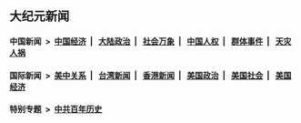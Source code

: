 ## 大纪元新闻

#### 中国新闻 &nbsp;>&nbsp; [中国经济](indexes/ncid283/README.md?12111645) &nbsp;| &nbsp; [大陆政治](indexes/ncid277/README.md?12111645) &nbsp;| &nbsp; [社会万象](indexes/ncid282/README.md?12111645) &nbsp;| &nbsp; [中国人权](indexes/ncid278/README.md?12111645) &nbsp;| &nbsp; [群体事件](indexes/ncid279/README.md?12111645) &nbsp;| &nbsp; [天灾人祸](indexes/ncid280/README.md?12111645)

#### 国际新闻 &nbsp;>&nbsp; [美中关系](indexes/nf1412576/README.md?12111645) &nbsp;| &nbsp; [台湾新闻](indexes/ncid1349361/README.md?12111645) &nbsp;| &nbsp; [香港新闻](indexes/ncid1349362/README.md?12111645) &nbsp;| &nbsp; [美国政治](indexes/ncid1078159/README.md?12111645) &nbsp;| &nbsp; [美国社会](indexes/ncid1078160/README.md?12111645) &nbsp;| &nbsp; [美国经济](indexes/ncid1078158/README.md?12111645)

#### 特别专题 &nbsp;>&nbsp; [中共百年历史](https://github.com/epoch-news/epoch-special/blob/master/README.md?12111645)  
